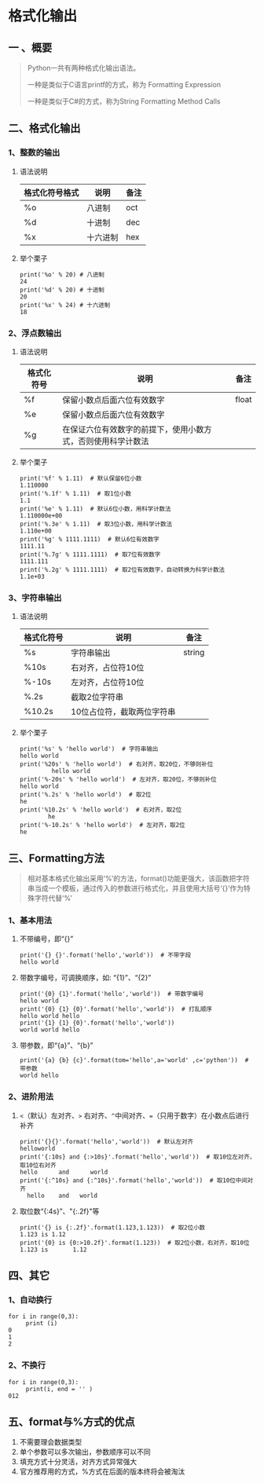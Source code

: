 # 格式化输出

## 一 、概要

> Python一共有两种格式化输出语法。
>
> 一种是类似于C语言printf的方式，称为 Formatting Expression
>
> 一种是类似于C#的方式，称为String Formatting Method Calls

## 二、格式化输出

### 1、整数的输出

1. 语法说明

   | 格式化符号格式 | 说明     | 备注 |
   | -------------- | -------- | ---- |
   | %o             | 八进制   | oct  |
   | %d             | 十进制   | dec  |
   | %x             | 十六进制 | hex  |

2. 举个栗子

   ```
   print('%o' % 20) # 八进制
   24
   print('%d' % 20) # 十进制
   20
   print('%x' % 24) # 十六进制
   18
   ```

### 2、浮点数输出

1. 语法说明

   | 格式化符号 | 说明                                                         | 备注  |
   | ---------- | ------------------------------------------------------------ | ----- |
   | %f         | 保留小数点后面六位有效数字                                   | float |
   | %e         | 保留小数点后面六位有效数字                                   |       |
   | %g         | 在保证六位有效数字的前提下，使用小数方式，否则使用科学计数法 |       |

2. 举个栗子

   ```
   print('%f' % 1.11)  # 默认保留6位小数
   1.110000
   print('%.1f' % 1.11)  # 取1位小数
   1.1
   print('%e' % 1.11)  # 默认6位小数，用科学计数法
   1.110000e+00
   print('%.3e' % 1.11)  # 取3位小数，用科学计数法
   1.110e+00
   print('%g' % 1111.1111)  # 默认6位有效数字
   1111.11
   print('%.7g' % 1111.1111)  # 取7位有效数字
   1111.111
   print('%.2g' % 1111.1111)  # 取2位有效数字，自动转换为科学计数法
   1.1e+03
   ```

### 3、字符串输出

1. 语法说明

   | 格式化符号 | 说明                       | 备注   |
   | ---------- | -------------------------- | ------ |
   | %s         | 字符串输出                 | string |
   | %10s       | 右对齐，占位符10位         |        |
   | %-10s      | 左对齐，占位符10位         |        |
   | %.2s       | 截取2位字符串              |        |
   | %10.2s     | 10位占位符，截取两位字符串 |        |

2. 举个栗子

   ```
   print('%s' % 'hello world')  # 字符串输出
   hello world
   print('%20s' % 'hello world')  # 右对齐，取20位，不够则补位
            hello world
   print('%-20s' % 'hello world')  # 左对齐，取20位，不够则补位
   hello world         
   print('%.2s' % 'hello world')  # 取2位
   he
   print('%10.2s' % 'hello world')  # 右对齐，取2位
           he
   print('%-10.2s' % 'hello world')  # 左对齐，取2位
   he
   ```

## 三、Formatting方法

> 相对基本格式化输出采用‘%’的方法，format()功能更强大，该函数把字符串当成一个模板，通过传入的参数进行格式化，并且使用大括号‘{}’作为特殊字符代替‘%’	

### 1、基本用法

1. 不带编号，即“{}”

   ```
   print('{} {}'.format('hello','world'))  # 不带字段
   hello world
   ```

2. 带数字编号，可调换顺序，如:  “{1}”、“{2}”

   ```
   print('{0} {1}'.format('hello','world'))  # 带数字编号
   hello world
   print('{0} {1} {0}'.format('hello','world'))  # 打乱顺序
   hello world hello
   print('{1} {1} {0}'.format('hello','world'))
   world world hello
   ```

3. 带参数，即“{a}”、“{b}”

   ```
   print('{a} {b} {c}'.format(tom='hello',a='world' ,c='python'))  # 带参数
   world hello 
   ```

### 2、进阶用法

1. `<`（默认）左对齐、`>` 右对齐、`^`中间对齐、`=`（只用于数字）在小数点后进行补齐

   ```
   print('{}{}'.format('hello','world'))  # 默认左对齐
   helloworld
   print('{:10s} and {:>10s}'.format('hello','world'))  # 取10位左对齐，取10位右对齐
   hello      and      world
   print('{:^10s} and {:^10s}'.format('hello','world'))  # 取10位中间对齐
     hello    and   world   
   ```

2. 取位数“{:4s}”、"{:.2f}"等

   ```
   print('{} is {:.2f}'.format(1.123,1.123))  # 取2位小数
   1.123 is 1.12
   print('{0} is {0:>10.2f}'.format(1.123))  # 取2位小数，右对齐，取10位
   1.123 is       1.12
   ```

## 四、其它

### 1、自动换行

```
for i in range(0,3):
     print (i)
0
1
2
```

### 2、不换行

```
for i in range(0,3):
     print(i, end = '' )
012
```

## 五、format与%方式的优点

1. 不需要理会数据类型 
2. 单个参数可以多次输出，参数顺序可以不同 
3. 填充方式十分灵活，对齐方式异常强大 
4. 官方推荐用的方式，%方式在后面的版本终将会被淘汰